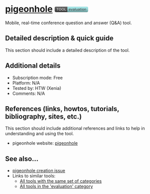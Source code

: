 # [pigeonhole](https://pigeonholelive.com/)  [<img src="images/evaluation.png" align="bottom">](https://github.com/e-CLOSE/Toolbox/issues?q=label%3A01_TOOL+label%3Aevaluation)

Mobile, real-time conference question and answer (Q&A) tool.


## Detailed description & quick guide

This section should include a detailed description of the tool.


## Additional details

- Subscription mode: Free
- Platform: N/A
- Tested by: HTW (Xenia)
- Comments: N/A


## References (links, howtos, tutorials, bibliography, sites, etc.)

This section should include additional references and links to help in
understanding and using the tool.

- pigeonhole website: [pigeonhole](https://pigeonholelive.com/)


## See also...

- [pigeonhole creation issue](https://github.com/e-CLOSE/Toolbox/issues/73)
- Links to similar tools:
  - [All tools with the same set of categories](https://github.com/e-CLOSE/Toolbox/issues?q=label%3A01_TOOL+label%3Aevaluation)
  - [All tools in the 'evaluation' category](https://github.com/e-CLOSE/Toolbox/issues?q=label%3A01_TOOL+label%3Aevaluation)
